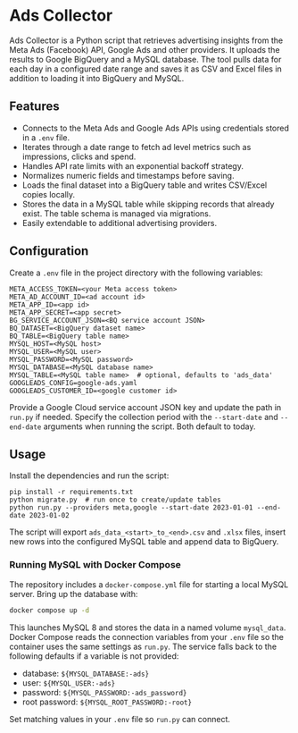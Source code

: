 # Ads Collector

Ads Collector is a Python script that retrieves advertising insights from the Meta Ads (Facebook) API, Google Ads and other providers. It uploads the results to Google BigQuery and a MySQL database. The tool pulls data for each day in a configured date range and saves it as CSV and Excel files in addition to loading it into BigQuery and MySQL.

## Features
- Connects to the Meta Ads and Google Ads APIs using credentials stored in a `.env` file.
- Iterates through a date range to fetch ad level metrics such as impressions, clicks and spend.
- Handles API rate limits with an exponential backoff strategy.
- Normalizes numeric fields and timestamps before saving.
- Loads the final dataset into a BigQuery table and writes CSV/Excel copies locally.
- Stores the data in a MySQL table while skipping records that already exist. The table schema is managed via migrations.
- Easily extendable to additional advertising providers.

## Configuration
Create a `.env` file in the project directory with the following variables:

```
META_ACCESS_TOKEN=<your Meta access token>
META_AD_ACCOUNT_ID=<ad account id>
META_APP_ID=<app id>
META_APP_SECRET=<app secret>
BG_SERVICE_ACCOUNT_JSON=<BQ service account JSON>
BQ_DATASET=<BigQuery dataset name>
BQ_TABLE=<BigQuery table name>
MYSQL_HOST=<MySQL host>
MYSQL_USER=<MySQL user>
MYSQL_PASSWORD=<MySQL password>
MYSQL_DATABASE=<MySQL database name>
MYSQL_TABLE=<MySQL table name>  # optional, defaults to 'ads_data'
GOOGLEADS_CONFIG=google-ads.yaml
GOOGLEADS_CUSTOMER_ID=<google customer id>
```

Provide a Google Cloud service account JSON key and update the path in `run.py` if needed. Specify the collection period with the `--start-date` and `--end-date` arguments when running the script. Both default to today.

## Usage
Install the dependencies and run the script:

```
pip install -r requirements.txt
python migrate.py  # run once to create/update tables
python run.py --providers meta,google --start-date 2023-01-01 --end-date 2023-01-02
```

The script will export `ads_data_<start>_to_<end>.csv` and `.xlsx` files, insert new rows into the configured MySQL table and append data to BigQuery.

### Running MySQL with Docker Compose

The repository includes a `docker-compose.yml` file for starting a local MySQL
server. Bring up the database with:

```bash
docker compose up -d
```

This launches MySQL 8 and stores the data in a named volume `mysql_data`.
Docker Compose reads the connection variables from your `.env` file so the
container uses the same settings as `run.py`. The service falls back to the
following defaults if a variable is not provided:

- database: `${MYSQL_DATABASE:-ads}`
- user: `${MYSQL_USER:-ads}`
- password: `${MYSQL_PASSWORD:-ads_password}`
- root password: `${MYSQL_ROOT_PASSWORD:-root}`

Set matching values in your `.env` file so `run.py` can connect.
